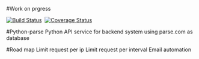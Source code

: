 #Work on prgress

[![Build Status](https://travis-ci.org/nghiattran/python-parse.svg?branch=travis)](https://travis-ci.org/nghiattran/python-parse)&nbsp;&nbsp;[![Coverage Status](https://coveralls.io/repos/nghiattran/python-parse/badge.svg?branch=travis&service=github)](https://coveralls.io/github/nghiattran/python-parse?branch=travis)

#Python-parse
    Python API service for backend system using parse.com as database

#Road map
    Limit request per ip
    Limit request per interval
    Email automation